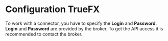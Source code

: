 # Configuration TrueFX

To work with a connector, you have to specify the **Login** and **Password**. **Login** and **Password** are provided by the broker. To get the API access it is recommended to contact the broker.
